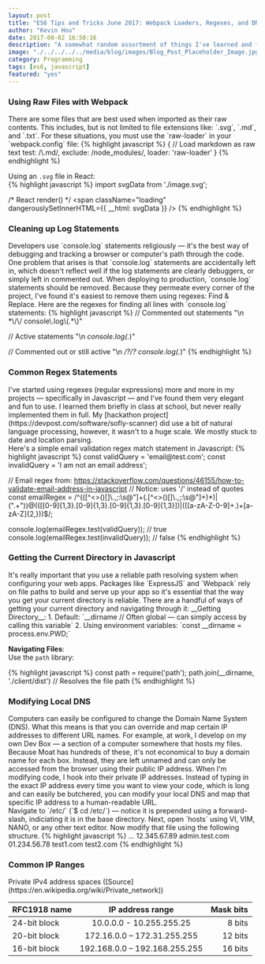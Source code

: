 ```yaml
---
layout: post
title: "ES6 Tips and Tricks June 2017: Webpack Loaders, Regexes, and DNS Configuration"
author: "Kevin Hou"
date: 2017-08-02 16:50:16
description: "A somewhat random assortment of things I've learned and felt worth noting including how to do a local DNA override, using SVGs in Webpack, how to retrieve the current directory path in-line, and more."
image: "./../../../../media/blog/images/Blog_Post_Placeholder_Image.jpg"
category: Programming
tags: [es6, javascript]
featured: "yes"
---
```

<h3 class="post-subheader">Using Raw Files with Webpack</h3>
There are some files that are best used when imported as their raw contents. This includes, but is not limited to file extensions like: `.svg`, `.md`, and `.txt`. For these situations, you must use the `raw-loader` in your `webpack.config` file:  
{% highlight javascript %}
{ // Load markdown as raw text
    test: /\.md/,
    exclude: /node_modules/,
    loader: 'raw-loader'
}
{% endhighlight %}

Using an `.svg` file in React:<br>
{% highlight javascript %}
import svgData from './image.svg';

/* React render() */
<span className="loading" dangerouslySetInnerHTML={{ __html: svgData }} />
{% endhighlight %}

<h3 class="post-subheader">Cleaning up Log Statements</h3>
Developers use `console.log` statements religiously — it's the best way of debugging and tracking a browser or computer's path through the code. One problem that arises is that `console.log` statements are accidentally left in, which doesn't reflect well if the log statements are clearly debuggers, or simply left in commented out. When deploying to production, `console.log` statements should be removed. Because they permeate every corner of the project, I've found it's easiest to remove them using regexes: Find & Replace. Here are the regexes for finding all lines with `console.log` statements:  
{% highlight javascript %}
// Commented out statements
"\n *\/\/ console\.log\(.*\)"

// Active statements
"\n *console\.log\(.*\)"

// Commented out or still active
"\n *\/?\/? console\.log\(.*\)"
{% endhighlight %}

<h3 class="post-subheader">Common Regex Statements</h3>
I've started using regexes (regular expressions) more and more in my projects — specifically in Javascript — and I've found them very elegant and fun to use. I learned them briefly in class at school, but never really implemented them in full. My [hackathon project](https://devpost.com/software/sofly-scanner) did use a bit of natural language processing, however, it wasn't to a huge scale. We mostly stuck to date and location parsing.
<br class="post-line-break">
Here's a simple email validation regex match statement in Javascript:  
{% highlight javascript %}
const validQuery = 'email@test.com';
const invalidQuery = 'I am not an email address';

// Email regex from: https://stackoverflow.com/questions/46155/how-to-validate-email-address-in-javascript
// Notice: uses '/' instead of quotes
const emailRegex = /^(([^<>()\[\]\\.,;:\s@"]+(\.[^<>()\[\]\\.,;:\s@"]+)*)|(".+"))@((\[[0-9]{1,3}\.[0-9]{1,3}\.[0-9]{1,3}\.[0-9]{1,3}])|(([a-zA-Z\-0-9]+\.)+[a-zA-Z]{2,}))$/;

console.log(emailRegex.test(validQuery)); // true
console.log(emailRegex.test(invalidQuery)); // false
{% endhighlight %}

<h3 class="post-subheader">Getting the Current Directory in Javascript</h3>
It's really important that you use a reliable path resolving system when configuring your web apps. Packages like `ExpressJS` and `Webpack` rely on file paths to build and serve up your app so it's essential that the way you get your current directory is reliable. There are a handful of ways of getting your current directory and navigating through it:  
__Getting Directory__:  
1. Default: `__dirname // Often global — can simply access by calling this variable`  
2. Using environment variables: `const __dirname = process.env.PWD;`


__Navigating Files__:  
Use the `path` library:

{% highlight javascript %}
const path = require('path');
path.join(__dirname, './client/dist') // Resolves the file path
{% endhighlight %}

<h3 class="post-subheader">Modifying Local DNS</h3>
Computers can easily be configured to change the Domain Name System (DNS). What this means is that you can override and map certain IP addresses to different URL names. For example, at work, I develop on my own Dev Box — a section of a computer somewhere that hosts my files. Because Moat has hundreds of these, it's not economical to buy a domain name for each box. Instead, they are left unnamed and can only be accessed from the browser using their public IP address. When I'm modifying code, I hook into their private IP addresses. Instead of typing in the exact IP address every time you want to view your code, which is long and can easily be butchered, you can modify your local DNS and map that specific IP address to a human-readable URL.
<br class="post-line-break">
Navigate to `/etc/` (`$ cd /etc/`) — notice it is prepended using a forward-slash, indiciating it is in the base directory. Next, open `hosts` using VI, VIM, NANO, or any other text editor. Now modify that file using the following structure.  
{% highlight javascript %}
<IP Address>    <URL 1> ... <URL N>
12.345.67.89    admin.test.com
01.234.56.78    test1.com test2.com
{% endhighlight %}

<h3 class="post-subheader">Common IP Ranges</h3>
Private IPv4 address spaces ([Source](https://en.wikipedia.org/wiki/Private_network))

| RFC1918 name |  IP address range              | Mask bits |
| ------------ |:------------------------------:| ---------:|
| 24-bit block |  10.0.0.0 - 10.255.255.25      | 8 bits    |
| 20-bit block |  172.16.0.0 – 172.31.255.255   | 12 bits   |
| 16-bit block |  192.168.0.0 – 192.168.255.255 | 16 bits   |
